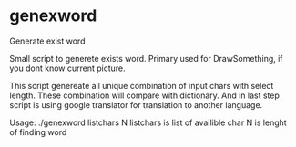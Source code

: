 genexword
=========

Generate exist word

Small script to generete exists word.
Primary used for DrawSomething, if you dont know current picture.

This script genereate all unique combination of input chars with select length. These combination will compare with dictionary.
And in last step script is using google translator for translation to another language.

Usage:
./genexword listchars N
	listchars is list of availible char
	N is lenght of finding word
